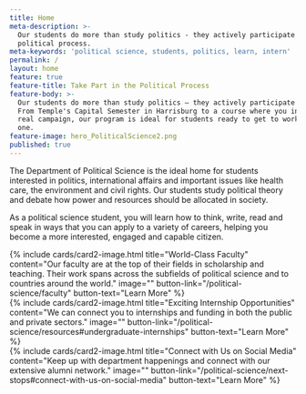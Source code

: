 ```yaml
---
title: Home
meta-description: >-
  Our students do more than study politics - they actively participate in the
  political process. 
meta-keywords: 'political science, students, politics, learn, intern'
permalink: /
layout: home
feature: true
feature-title: Take Part in the Political Process
feature-body: >-
  Our students do more than study politics — they actively participate in it.
  From Temple's Capital Semester in Harrisburg to a course where you intern on a
  real campaign, our program is ideal for students ready to get to work from day
  one.
feature-image: hero_PoliticalScience2.png
published: true
---
```

The Department of Political Science is the ideal home for students interested in politics, international affairs and important issues like health care, the environment and civil rights. Our students study political theory and debate how power and resources should be allocated in society.

As a political science student, you will learn how to think, write, read and speak in ways that  you can apply to a variety of careers, helping you become a more interested, engaged and capable citizen.

<div class="row row-wide">
  <div class="col m12 l4">{% include cards/card2-image.html 
    title="World-Class Faculty" 
    content="Our faculty are at the top of their fields in scholarship and teaching. Their work spans across the subfields of political science and to countries around the world." 
    image="" 
    button-link="/political-science/faculty" 
    button-text="Learn More" %}
  </div>
  <div class="row row-wide">
    <div class="col m12 l4">{% include cards/card2-image.html 
      title="Exciting Internship Opportunities" 
      content="We can connect you to internships and funding in both the public and private sectors." 
      image="" 
      button-link="/political-science/resources#undergraduate-internships" 
      button-text="Learn More" %}
    </div>
    <div class="row row-wide">
      <div class="col m12 l4">{% include cards/card2-image.html 
        title="Connect with Us on Social Media" 
        content="Keep up with department happenings and connect with our extensive alumni network." 
        image="" 
        button-link="/political-science/next-stops#connect-with-us-on-social-media" 
        button-text="Learn More" %}
      </div>
</div>

